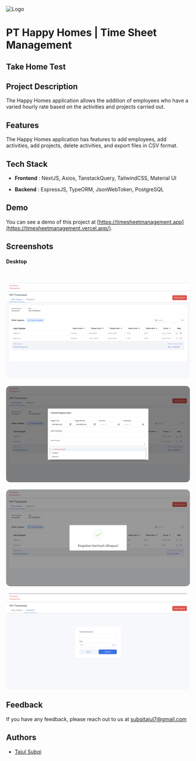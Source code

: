 ![Logo](https://media.licdn.com/dms/image/C4E0BAQHvqUY859a1gQ/company-logo_200_200/0/1669273464983?e=1726099200&v=beta&t=D2cp8aEhngTmTGo647vdXhQVFiZwKxbFIzIDC1yh02Y)

# PT Happy Homes | Time Sheet Management

## Take Home Test

## Project Description

The Happy Homes application allows the addition of employees who have a varied hourly rate based on the activities and projects carried out.

## Features

The Happy Homes application has features to add employees, add activities, add projects, delete activities, and export files in CSV format.

## Tech Stack

- **Frontend** : NextJS, Axios, TanstackQuery, TailwindCSS, Material UI

- **Backend** : ExpressJS, TypeORM, JsonWebToken, PostgreSQL

## Demo

You can see a demo of this project at [https://timesheetmanagement.app](https://timesheetmanagement.vercel.app/).

## Screenshots

#### Desktop

<div style="display: flex; flex-direction: column; gap: 20px; margin-top: 50px">
  <img style="border-radius: 10px" src="./client/public/screenshots/ss1.png" />
  <img style="border-radius: 10px" src="./client/public/screenshots/ss2.png" />
  <img style="border-radius: 10px" src="./client/public/screenshots/ss4.png" />
  <img style="border-radius: 10px" src="./client/public/screenshots/ss3.png" />
</div>

## Feedback

If you have any feedback, please reach out to us at [subqitajul7@gmail.com](mailto:subqitajul7@gmail.com)

## Authors

- [Tajul Subqi](https://github.com/tajulsubqi)
